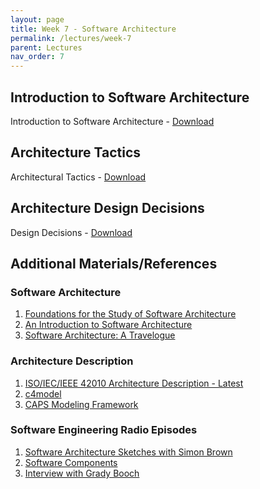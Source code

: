 ```yaml
---
layout: page
title: Week 7 - Software Architecture
permalink: /lectures/week-7
parent: Lectures
nav_order: 7
---
```


## Introduction to Software Architecture

Introduction to Software Architecture - [Download](https://karthikv1392.github.io/cs6401_se/slides/L13_Intro_to_Software_Architecture.pdf)

## Architecture Tactics 

Architectural Tactics - [Download](https://karthikv1392.github.io/cs6401_se/slides/L15_16_Architectural_Tactics.pdf)


## Architecture Design Decisions

Design Decisions - [Download](https://karthikv1392.github.io/cs6401_se/slides/ADR_lecture.pdf)

## Additional Materials/References

### Software Architecture

1. [Foundations for the Study of Software Architecture](https://dl.acm.org/doi/pdf/10.1145/141874.141884)
2. [An Introduction to Software Architecture](https://www.worldscientific.com/doi/pdf/10.1142/9789812798039_0001)
3. [Software Architecture: A Travelogue](https://dl.acm.org/doi/abs/10.1145/2593882.2593886)

### Architecture Description

1. [ISO/IEC/IEEE 42010 Architecture Description - Latest](https://www.iso.org/standard/74393.html)
2. [c4model](https://c4model.com)
3. [CAPS Modeling Framework](https:/caps.disim.univaq.it)

### Software Engineering Radio Episodes

1. [Software Architecture Sketches with Simon Brown](https://se-radio.net/2015/06/episode-228-software-architecture-sketches-with-simon-brown/)
2. [Software Components](https://se-radio.net/2008/02/episode-87-software-components/)
3. [Interview with Grady Booch](https://se-radio.net/2007/02/episode-47-interview-grady-booch/)